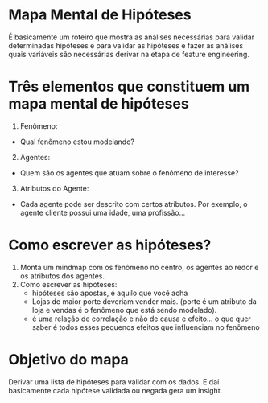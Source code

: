 # Mapa Mental de Hipóteses

É basicamente um roteiro que mostra as análises necessárias para validar determinadas hipóteses e para validar as hipóteses e fazer as análises quais variáveis são necessárias derivar na etapa de feature engineering.

# Três elementos que constituem um mapa mental de hipóteses

1. Fenômeno:
* Qual fenômeno estou modelando?

2. Agentes:
* Quem são os agentes que atuam sobre o fenômeno de interesse?

3. Atributos do Agente:
* Cada agente pode ser descrito com certos atributos. Por exemplo, o agente cliente possui uma idade, uma profissão...

# Como escrever as hipóteses?

1. Monta um mindmap com os fenômeno no centro, os agentes ao redor e os atributos dos agentes.
2. Como escrever as hipóteses:
	* hipóteses são apostas, é aquilo que você acha
	* Lojas de maior porte deveriam vender mais. (porte é um atributo da loja e vendas é o fenômeno que está sendo modelado). 
	* é uma relação de correlação e não de causa e efeito... o que quer saber é todos esses pequenos efeitos que influenciam no fenômeno

# Objetivo do mapa

Derivar uma lista de hipóteses para validar com os dados. E daí basicamente cada hipótese validada ou negada gera um insight.


